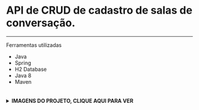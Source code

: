 # API de CRUD de cadastro de salas de conversação.

<hr>
 <p>Ferramentas utilizadas</p>
        <ul>
  <li>Java</li>
  <li>Spring</li>
  <li>H2 Database</li>
  <li>Java 8</li>
  <li>Maven</li>
        </ul>
        ﾠ
        <details>
    <br>
    <summary><b>IMAGENS DO PROJETO, CLIQUE AQUI PARA VER </b></summary>
 
